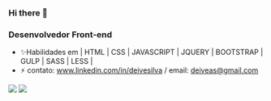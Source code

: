 ### Hi there 👋
### Desenvolvedor Front-end

-  ✨Habilidades em | HTML | CSS | JAVASCRIPT | JQUERY | BOOTSTRAP | GULP | SASS | LESS |
- ⚡ contato: www.linkedin.com/in/deivesilva /  email: deiveas@gmail.com

<div>
   <img src="https://github-readme-stats.vercel.app/api?username=Deiveas&show_icons=true&theme=dracula&include_all_commits=true&count_private=true" />
    <img src="https://github-readme-stats.vercel.app/api/top-langs/?username=Deiveas&layout=compact&langs_count=7&theme=dracula" />
</div>
